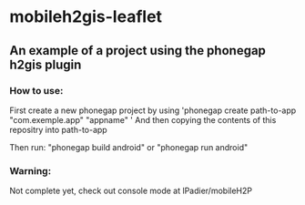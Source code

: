 mobileh2gis-leaflet
===================

## An example of a project using the phonegap h2gis plugin

### How to use:
First create a new phonegap project by using 'phonegap create path-to-app "com.exemple.app" "appname" ' 
And then copying the contents of this repositry into path-to-app

Then run: "phonegap build android" or "phonegap run android"

### Warning:
Not complete yet, check out console mode at lPadier/mobileH2P
